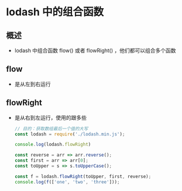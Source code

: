 # lodash 中的组合函数

## 概述

+ lodash 中组合函数 flow() 或者 flowRight() ，他们都可以组合多个函数

## flow

+ 是从左到右运行

## flowRight

+ 是从右到左运行，使用的跟多些

  ```js
  // 目的：获取数组最后一个值的大写
  const lodash = require('./lodash.min.js');

  console.log(lodash.flowRight)

  const reverse = arr => arr.reverse();
  const first = arr => arr[0];
  const toUpper = s => s.toUpperCase();

  const f = lodash.flowRight(toUpper, first, reverse);
  console.log(f(['one', 'two', 'three']));
  ```
